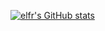 [![elfr's GitHub stats](https://github-readme-stats.vercel.app/api?username=elfeyt)](https://github.com/anuraghazra/github-readme-stats)
